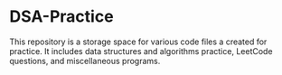 # DSA-Practice
This repository is a storage space for various code files a created for practice.
It includes data structures and algorithms practice, LeetCode questions, and miscellaneous programs.
